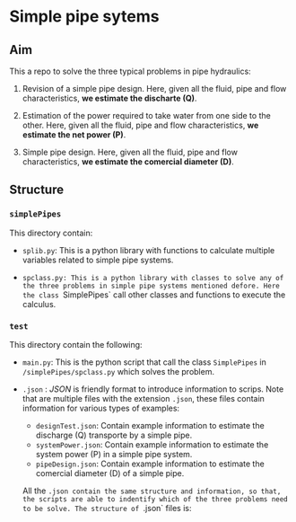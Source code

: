 # Simple pipe sytems

## Aim

This a repo to solve the three typical problems in pipe hydraulics:

1. Revision of a simple pipe design. Here, given all the fluid, pipe and flow characteristics, **we estimate the discharte (Q)**.

2. Estimation of the power required to take water from one side to the other. Here, given all the fluid, pipe and flow characteristics, **we estimate the net power (P)**.

3. Simple pipe design. Here, given all the fluid, pipe and flow characteristics, **we estimate the comercial diameter (D)**.

## Structure

### `simplePipes`

This directory contain:

- `splib.py`: This is a python library with functions to calculate multiple variables related to simple pipe systems.

- `spclass.py: This is a python library with classes to solve any of the three problems in simple pipe systems mentioned defore. Here the class `SimplePipes` call other classes and functions to execute the calculus. 

### `test`

This directory contain the following:

- `main.py`: This is the python script that call the class `SimplePipes` in `/simplePipes/spclass.py` which solves the problem.

- `.json` : *JSON* is friendly format to introduce information to scrips. Note that are multiple files with the  extension `.json`, these files contain information for various types of examples:

  - `designTest.json`: Contain example information to estimate the discharge (Q) transporte by a simple pipe.
  - `systemPower.json`: Contain example information to estimate the system power (P) in a simple pipe system.
  - `pipeDesign.json`: Contain example information to estimate the comercial diameter (D) of a simple pipe.

  All the `.json contain the same structure and information, so that, the scripts are able to indentify which of the three problems need to be solve. The structure of `.json` files is:
    




